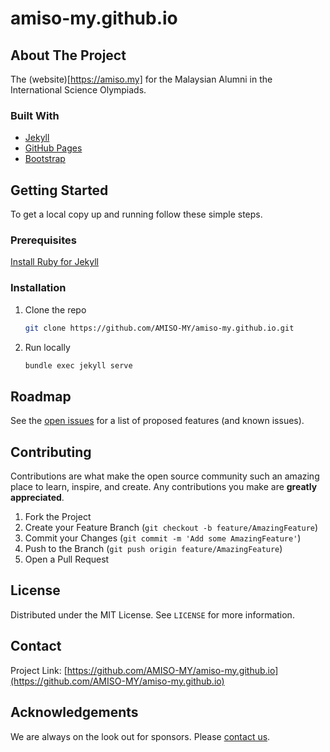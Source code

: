 # amiso-my.github.io


<!-- ABOUT THE PROJECT -->
## About The Project

The (website)[https://amiso.my] for the Malaysian Alumni in the International Science Olympiads.

### Built With

* [Jekyll](https://jekyllrb.com/)
* [GitHub Pages](https://pages.github.com/)
* [Bootstrap](https://getbootstrap.com/)



<!-- GETTING STARTED -->
## Getting Started

To get a local copy up and running follow these simple steps.

### Prerequisites

[Install Ruby for Jekyll](https://jekyllrb.com/docs/)

### Installation

1. Clone the repo
   ```sh
   git clone https://github.com/AMISO-MY/amiso-my.github.io.git
   ```
2. Run locally
   ```sh
   bundle exec jekyll serve
   ```


<!-- ROADMAP -->
## Roadmap

See the [open issues](https://github.com/AMISO-MY/amiso-my.github.io/issues) for a list of proposed features (and known issues).


<!-- CONTRIBUTING -->
## Contributing

Contributions are what make the open source community such an amazing place to learn, inspire, and create. Any contributions you make are **greatly appreciated**.

1. Fork the Project
2. Create your Feature Branch (`git checkout -b feature/AmazingFeature`)
3. Commit your Changes (`git commit -m 'Add some AmazingFeature'`)
4. Push to the Branch (`git push origin feature/AmazingFeature`)
5. Open a Pull Request



<!-- LICENSE -->
## License

Distributed under the MIT License. See `LICENSE` for more information.



<!-- CONTACT -->
## Contact

Project Link: [https://github.com/AMISO-MY/amiso-my.github.io](https://github.com/AMISO-MY/amiso-my.github.io)



<!-- ACKNOWLEDGEMENTS -->
## Acknowledgements

We are always on the look out for sponsors. Please [contact us](https://amiso.my/contact).